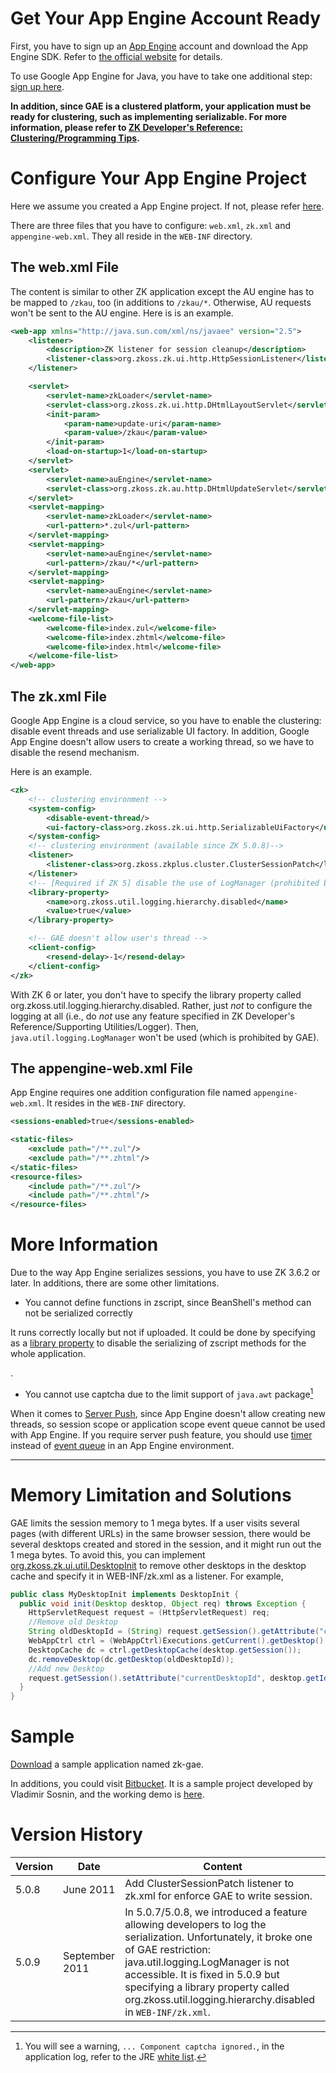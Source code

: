 # Get Your App Engine Account Ready

First, you have to sign up an [App Engine](http://code.google.com/appengine/) account and download the App
Engine SDK. Refer to [the official website](http://code.google.com/appengine/) for details.

To use Google App Engine for Java, you have to take one additional step:
[sign up here](http://appengine.google.com/promo/java_runtime).

**In addition, since GAE is a clustered platform, your application must
be ready for clustering, such as implementing serializable. For more
information, please refer to [ZK Developer's Reference: Clustering/Programming Tips]({{site.baseurl}}/zk_dev_ref/clustering/programming_tips).**

# Configure Your App Engine Project

Here we assume you created a App Engine project. If not, please refer
[here](http://code.google.com/appengine/docs/java/gettingstarted/).

There are three files that you have to configure: `web.xml`, `zk.xml`
and `appengine-web.xml`. They all reside in the `WEB-INF` directory.

## The web.xml File

The content is similar to other ZK application except the AU engine has
to be mapped to `/zkau`, too (in additions to `/zkau/*`. Otherwise, AU
requests won't be sent to the AU engine. Here is is an example.

```xml
<web-app xmlns="http://java.sun.com/xml/ns/javaee" version="2.5">
    <listener>
        <description>ZK listener for session cleanup</description>
        <listener-class>org.zkoss.zk.ui.http.HttpSessionListener</listener-class>
    </listener>

    <servlet>
        <servlet-name>zkLoader</servlet-name>
        <servlet-class>org.zkoss.zk.ui.http.DHtmlLayoutServlet</servlet-class>
        <init-param>
            <param-name>update-uri</param-name>
            <param-value>/zkau</param-value>
        </init-param>
        <load-on-startup>1</load-on-startup>
    </servlet>
    <servlet>
        <servlet-name>auEngine</servlet-name>
        <servlet-class>org.zkoss.zk.au.http.DHtmlUpdateServlet</servlet-class>
    </servlet>
    <servlet-mapping>
        <servlet-name>zkLoader</servlet-name>
        <url-pattern>*.zul</url-pattern>
    </servlet-mapping>
    <servlet-mapping>
        <servlet-name>auEngine</servlet-name>
        <url-pattern>/zkau/*</url-pattern>
    </servlet-mapping>
    <servlet-mapping>
        <servlet-name>auEngine</servlet-name>
        <url-pattern>/zkau</url-pattern>
    </servlet-mapping>
    <welcome-file-list>
        <welcome-file>index.zul</welcome-file>
        <welcome-file>index.zhtml</welcome-file>
        <welcome-file>index.html</welcome-file>
    </welcome-file-list>
</web-app>
```

## The zk.xml File

Google App Engine is a cloud service, so you have to enable the
clustering: disable event threads and use serializable UI factory. In
addition, Google App Engine doesn't allow users to create a working
thread, so we have to disable the resend mechanism.

Here is an example.

```xml
<zk>
    <!-- clustering environment -->
    <system-config>
        <disable-event-thread/>
        <ui-factory-class>org.zkoss.zk.ui.http.SerializableUiFactory</ui-factory-class>
    </system-config>
    <!-- clustering environment (available since ZK 5.0.8)-->
    <listener>
        <listener-class>org.zkoss.zkplus.cluster.ClusterSessionPatch</listener-class>
    </listener>
    <!-- [Required if ZK 5] disable the use of LogManager (prohibited by GAE). -->
    <library-property>
        <name>org.zkoss.util.logging.hierarchy.disabled</name>
        <value>true</value>
    </library-property>

    <!-- GAE doesn't allow user's thread -->
    <client-config>
        <resend-delay>-1</resend-delay>
    </client-config>
</zk>
```

With ZK 6 or later, you don't have to specify the library property
called org.zkoss.util.logging.hierarchy.disabled. Rather, just *not* to
configure the logging at all (i.e., do *not* use any feature specified
in ZK Developer's Reference/Supporting Utilities/Logger). Then,
`java.util.logging.LogManager` won't be used (which is prohibited by
GAE).

## The appengine-web.xml File

App Engine requires one addition configuration file named
`appengine-web.xml`. It resides in the `WEB-INF` directory.

```xml
<sessions-enabled>true</sessions-enabled>

<static-files>
    <exclude path="/**.zul"/>
    <exclude path="/**.zhtml"/>
</static-files>
<resource-files>
    <include path="/**.zul"/>
    <include path="/**.zhtml"/>
</resource-files>
```

# More Information

Due to the way App Engine serializes sessions, you have to use ZK 3.6.2
or later. In additions, there are some other limitations.

- You cannot define functions in zscript, since BeanShell's method can
  not be serialized correctly<ref>

It runs correctly locally but not if uploaded. It could be done by
specifying as a [library property]({{site.baseurl}}/zk_config_ref/org_zkoss_zk_scripting_bsh_method_serializable)
to disable the serializing of zscript methods for the whole application.

</ref>

.

- You cannot use captcha due to the limit support of `java.awt`
  package[^1]

When it comes to [Server Push]({{site.baseurl}}/zk_dev_ref/server_push/server_push),
since App Engine doesn't allow creating new threads, so session scope or
application scope event queue cannot be used with App Engine. If you
require server push feature, you should use
[timer]({{site.baseurl}}/zk_component_ref/timer)
instead of [event queue]({{site.baseurl}}/zk_dev_ref/ui_patterns/use_event_queues)
in an App Engine environment.

------------------------------------------------------------------------

<references/>

# Memory Limitation and Solutions

GAE limits the session memory to 1 mega bytes. If a user visits several
pages (with different URLs) in the same browser session, there would be
several desktops created and stored in the session, and it might run out
the 1 mega bytes. To avoid this, you can implement
[org.zkoss.zk.ui.util.DesktopInit](https://www.zkoss.org/javadoc/latest/zk/org/zkoss/zk/ui/util/DesktopInit.html) to
remove other desktops in the desktop cache and specify it in
WEB-INF/zk.xml as a listener. For example,

```java
public class MyDesktopInit implements DesktopInit {
  public void init(Desktop desktop, Object req) throws Exception {    
    HttpServletRequest request = (HttpServletRequest) req;     
    //Remove old Desktop   
    String oldDesktopId = (String) request.getSession().getAttribute("currentDesktopId");   
    WebAppCtrl ctrl = (WebAppCtrl)Executions.getCurrent().getDesktop().getWebApp();   
    DesktopCache dc = ctrl.getDesktopCache(desktop.getSession());   
    dc.removeDesktop(dc.getDesktop(oldDesktopId));       
    //Add new Desktop
    request.getSession().setAttribute("currentDesktopId", desktop.getId()); 
  }
}
```

# Sample

[Download](http://sourceforge.net/projects/zk1/files/ZK_for_Google_App_Engine/)
a sample application named zk-gae.

In additions, you could visit
[Bitbucket](https://bitbucket.org/antiso/zktest/src/143186a3ae8b/src/main/).
It is a sample project developed by Vladimir Sosnin, and the working
demo is [here](http://tags42.appspot.com/borderlayout/borderlayout.zul).

# Version History

| Version | Date           | Content                                                                                                                                                                                                                                                                                                                                                                                                                          |
|---------|----------------|----------------------------------------------------------------------------------------------------------------------------------------------------------------------------------------------------------------------------------------------------------------------------------------------------------------------------------------------------------------------------------------------------------------------------------|
| 5.0.8   | June 2011      | Add ClusterSessionPatch listener to zk.xml for enforce GAE to write session.                                                                                                                                                                                                                                                                                                                                                     |
| 5.0.9   | September 2011 | In 5.0.7/5.0.8, we introduced a feature allowing developers to log the serialization. Unfortunately, it broke one of GAE restriction: java.util.logging.LogManager is not accessible. It is fixed in 5.0.9 but specifying a library property called org.zkoss.util.logging.hierarchy.disabled in `WEB-INF/zk.xml`. |

[^1]: You will see a warning, `... Component captcha ignored.`, in the
    application log, refer to the JRE [white list](http://developers.google.com/appengine/docs/java/jrewhitelist).
